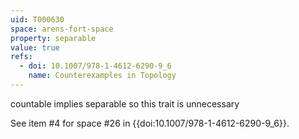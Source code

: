 ```yaml
---
uid: T000630
space: arens-fort-space
property: separable
value: true
refs:
  - doi: 10.1007/978-1-4612-6290-9_6
    name: Counterexamples in Topology
---
```

countable implies separable so this trait is unnecessary

See item #4 for space #26 in {{doi:10.1007/978-1-4612-6290-9_6}}.
